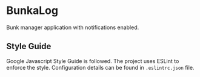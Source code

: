# BunkaLog
Bunk manager application with notifications enabled.

## Style Guide
Google Javascript Style Guide is followed.
The project uses ESLint to enforce the style.
Configuration details can be found in `.eslintrc.json` file.
